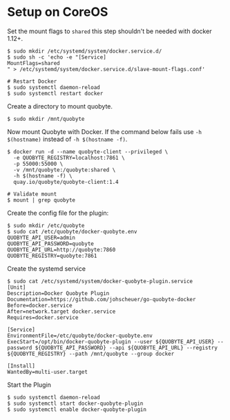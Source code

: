 # Setup on CoreOS

Set the mount flags to `shared` this step shouldn't be needed with docker 1.12+.

```
$ sudo mkdir /etc/systemd/system/docker.service.d/
$ sudo sh -c 'echo -e "[Service]
MountFlags=shared
" > /etc/systemd/system/docker.service.d/slave-mount-flags.conf'

# Restart Docker
$ sudo systemctl daemon-reload
$ sudo systemctl restart docker
```

Create a directory to mount quobyte.

```
$ sudo mkdir /mnt/quobyte
```

Now mount Quobyte with Docker. If the command below fails use `-h $(hostname)` instead of `-h $(hostname -f)`.

```
$ docker run -d --name quobyte-client --privileged \
  -e QUOBYTE_REGISTRY=localhost:7861 \
  -p 55000:55000 \
  -v /mnt/quobyte:/quobyte:shared \
  -h $(hostname -f) \
  quay.io/quobyte/quobyte-client:1.4

# Validate mount
$ mount | grep quobyte
```

Create the config file for the plugin:

```
$ sudo mkdir /etc/quobyte
$ sudo cat /etc/quobyte/docker-quobyte.env
QUOBYTE_API_USER=admin
QUOBYTE_API_PASSWORD=quobyte
QUOBYTE_API_URL=http://quobyte:7860
QUOBYTE_REGISTRY=quobyte:7861
```

Create the systemd service

```
$ sudo cat /etc/systemd/system/docker-quobyte-plugin.service
[Unit]
Description=Docker Quobyte Plugin
Documentation=https://github.com/johscheuer/go-quobyte-docker
Before=docker.service
After=network.target docker.service
Requires=docker.service

[Service]
EnvironmentFile=/etc/quobyte/docker-quobyte.env
ExecStart=/opt/bin/docker-quobyte-plugin --user ${QUOBYTE_API_USER} --password ${QUOBYTE_API_PASSWORD} --api ${QUOBYTE_API_URL} --registry ${QUOBYTE_REGISTRY} --path /mnt/quobyte --group docker

[Install]
WantedBy=multi-user.target
```

Start the Plugin

```
$ sudo systemctl daemon-reload
$ sudo systemctl start docker-quobyte-plugin
$ sudo systemctl enable docker-quobyte-plugin
```

